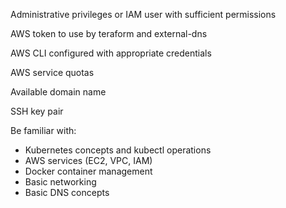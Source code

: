 

Administrative privileges or IAM user with sufficient permissions

AWS token to use by teraform and external-dns

AWS CLI configured with appropriate credentials

AWS service quotas

Available domain name

SSH key pair

Be familiar with:
- Kubernetes concepts and kubectl operations
- AWS services (EC2, VPC, IAM)
- Docker container management
- Basic networking
- Basic DNS concepts
